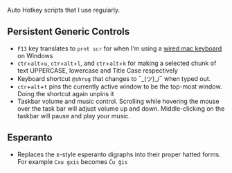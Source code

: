 Auto Hotkey scripts that I use regularly.

## Persistent Generic Controls

* `F13` key translates to `prnt scr` for when I'm using a [wired mac keyboard](https://imgur.com/2aPOniB) on Windows
* `ctr`+`alt`+`u`, `ctr`+`alt`+`l`, and `ctr`+`alt`+`k` for making a selected chunk of text UPPERCASE,
    lowercase and Title Case respectively
* Keyboard shortcut `@shrug` that changes to ¯\_(ツ)_/¯ when typed out.
* `ctr`+`alt`+`t` pins the currently active window to be the top-most window.
    Doing the shortcut again unpins it
* Taskbar volume and music control. Scrolling while hovering the mouse over the task bar will adjust volume up and down.
    Middle-clicking on the taskbar will pause and play your music.
    
## Esperanto
* Replaces the x-style esperanto digraphs into their proper hatted forms.
    For example `Cxu gxis` becomes `Ĉu ĝis`
